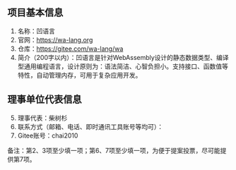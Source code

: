 ## 项目基本信息
1. 名称：凹语言
2. 官网：https://wa-lang.org
3. 仓库：https://gitee.com/wa-lang/wa
4. 简介（200字以内）：凹语言是针对WebAssembly设计的静态数据类型、编译型通用编程语言，设计原则为：语法简洁、心智负担小。支持接口、函数值等特性，自动管理内存，可用于复杂应用开发。

## 理事单位代表信息
5. 理事代表：柴树杉
6. 联系方式（邮箱、电话、即时通讯工具账号等均可）：
7. Gitee账号：chai2010

备注：第2、3项至少填一项；第6、7项至少填一项，为便于提案投票，尽可能提供第7项。
